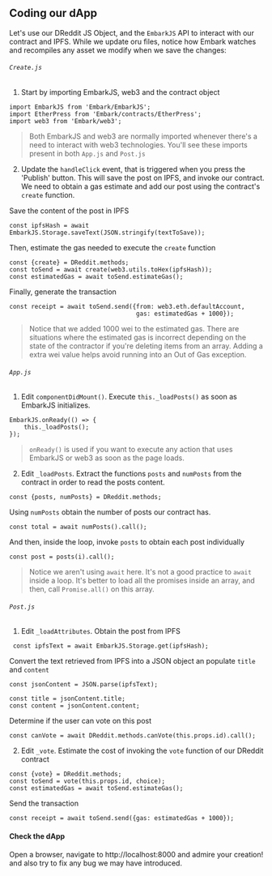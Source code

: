 ## Coding our dApp
Let's use our DReddit JS Object, and the `EmbarkJS` API to interact with our contract and IPFS. While we update oru files, notice how Embark watches and recompiles any asset we modify when we save the changes:

###### `Create.js`

1. Start by importing EmbarkJS, web3 and the contract object
```
import EmbarkJS from 'Embark/EmbarkJS';
import EtherPress from 'Embark/contracts/EtherPress';
import web3 from 'Embark/web3';
```
> Both EmbarkJS and web3 are normally imported whenever there's a need to interact with web3 technologies. You'll see these imports present in both `App.js` and `Post.js`

2. Update the `handleClick` event, that is triggered when you press the 'Publish' button. This will save the post on IPFS, and invoke our contract. We need to obtain a gas estimate and add our post using the contract's `create` function.

Save the content of the post in IPFS
```
const ipfsHash = await EmbarkJS.Storage.saveText(JSON.stringify(textToSave));
```

Then, estimate the gas needed to execute the `create` function

```
const {create} = DReddit.methods;    
const toSend = await create(web3.utils.toHex(ipfsHash));
const estimatedGas = await toSend.estimateGas();
```

Finally, generate the transaction
```
const receipt = await toSend.send({from: web3.eth.defaultAccount, 
                                   gas: estimatedGas + 1000});
```
> Notice that we added 1000 wei to the estimated gas. There are situations where the estimated gas is incorrect depending on the state of the contractor if you're deleting items from an array. Adding a extra wei value helps avoid running into an Out of Gas exception.

###### `App.js`


1. Edit `componentDidMount()`. Execute `this._loadPosts()` as soon as EmbarkJS initializes.
```
EmbarkJS.onReady(() => {
    this._loadPosts();
});
```
> `onReady()` is used if you want to execute any action that uses EmbarkJS or web3 as soon as the page loads.

2. Edit `_loadPosts`. Extract the functions `posts` and `numPosts` from the contract in order to read the posts content.

```
const {posts, numPosts} = DReddit.methods;
```

Using `numPosts` obtain the number of posts our contract has.
```
const total = await numPosts().call();
```

And then, inside the loop, invoke `posts` to obtain each post individually

```
const post = posts(i).call();
```
> Notice we aren't using `await` here. It's not a good practice to `await` inside a loop. It's better to load all the promises inside an array, and then, call `Promise.all()` on this array.

###### `Post.js`

1. Edit `_loadAttributes`. Obtain the post from IPFS
```
 const ipfsText = await EmbarkJS.Storage.get(ipfsHash);
```

Convert the text retrieved from IPFS into a JSON object an populate `title` and `content`
```
const jsonContent = JSON.parse(ipfsText);

const title = jsonContent.title;
const content = jsonContent.content;
```

Determine if the user can vote on this post
```
const canVote = await DReddit.methods.canVote(this.props.id).call();
```

2. Edit `_vote`. Estimate the cost of invoking the `vote` function of our DReddit contract
```
const {vote} = DReddit.methods;
const toSend = vote(this.props.id, choice);
const estimatedGas = await toSend.estimateGas();
```

Send the transaction
```
const receipt = await toSend.send({gas: estimatedGas + 1000});
```

#### Check the dApp
Open a browser, navigate to http://localhost:8000 and admire your creation! and also try to fix any bug we may have introduced.
